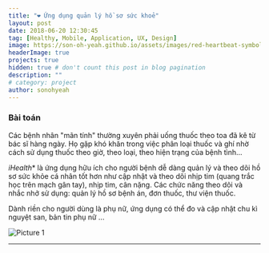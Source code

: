 ```yaml
---
title: "❤️ Ứng dụng quản lý hồ sơ sức khoẻ"
layout: post
date: 2018-06-20 12:30:45
tag: [Healthy, Mobile, Application, UX, Design]
image: https://son-oh-yeah.github.io/assets/images/red-heartbeat-symbol-graphic-illustration_53876-8061.jpg
headerImage: true
projects: true
hidden: true # don't count this post in blog pagination
description: ""
# category: project
author: sonohyeah
---
```


### Bài toán
Các bệnh nhân "mãn tính" thường xuyên phải uống thuốc theo toa đã kê từ bác sĩ hàng ngày. Họ gặp khó khăn trong việc phân loại thuốc và ghí nhờ cách sử dụng thuốc theo giờ, theo loại, theo hiện trạng của bệnh tình...

*iHealth** là ứng dụng hữu ích cho người bệnh dễ dàng quản lý và theo dõi hồ sơ sức khỏe cá nhân tốt hơn như cập nhật và theo dõi nhịp tim (quang trắc học trên mạch gân tay), nhịp tim, cân nặng. Các chức năng theo dõi và nhắc nhở sử dụng: quản lý hồ sơ bệnh án, đơn thuốc, thư viện thuốc.

Dành riền cho người dùng là phụ nữ, ứng dụng có thể đo và cập nhật chu kì nguyệt san, bản tin phụ nữ ...

![Picture 1](https://mir-s3-cdn-cf.behance.net/project_modules/fs/39376172499537.5be9c3b6d7ef7.png)

---



